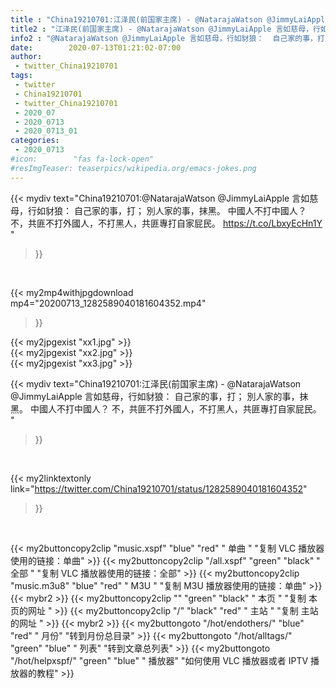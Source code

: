 ```yaml
---
title : "China19210701:江泽民(前国家主席) - @NatarajaWatson @JimmyLaiApple 言如慈母，行如豺狼：  自己家的事，打；  別人家的事，抹黑。  中國人不打中國人？  不，共匪不打外國人，不打黑人，共匪專打自家屁民。 "
title2 : "江泽民(前国家主席) - @NatarajaWatson @JimmyLaiApple 言如慈母，行如豺狼：  自己家的事，打；  別人家的事，抹黑。  中國人不打中國人？  不，共匪不打外國人，不打黑人，共匪專打自家屁民。 "
info2 : "@NatarajaWatson @JimmyLaiApple 言如慈母，行如豺狼：  自己家的事，打；  別人家的事，抹黑。  中國人不打中國人？  不，共匪不打外國人，不打黑人，共匪專打自家屁民。 https://t.co/LbxyEcHn1Y "
date:        2020-07-13T01:21:02-07:00
author:
 - twitter_China19210701
tags:
 - twitter
 - China19210701
 - twitter_China19210701
 - 2020_07
 - 2020_0713
 - 2020_0713_01
categories:
 - 2020_0713
#icon:        "fas fa-lock-open"
#resImgTeaser: teaserpics/wikipedia.org/emacs-jokes.png
---
```


{{< mydiv text="China19210701:@NatarajaWatson @JimmyLaiApple 言如慈母，行如豺狼：  自己家的事，打；  別人家的事，抹黑。  中國人不打中國人？  不，共匪不打外國人，不打黑人，共匪專打自家屁民。 https://t.co/LbxyEcHn1Y "
>}}
<br>


{{< my2mp4withjpgdownload mp4="20200713_1282589040181604352.mp4"
>}}

{{< my2jpgexist "xx1.jpg" >}}<br>
{{< my2jpgexist "xx2.jpg" >}}<br>
{{< my2jpgexist "xx3.jpg" >}}<br>



{{< mydiv text="China19210701:江泽民(前国家主席) - @NatarajaWatson @JimmyLaiApple 言如慈母，行如豺狼：  自己家的事，打；  別人家的事，抹黑。  中國人不打中國人？  不，共匪不打外國人，不打黑人，共匪專打自家屁民。 "
>}}
<br>

{{< my2linktextonly link="https://twitter.com/China19210701/status/1282589040181604352"
>}}


<br>

{{< my2buttoncopy2clip "music.xspf"        "blue"   "red"    " 单曲 "  "复制 VLC 播放器使用的链接：单曲" >}} {{< my2buttoncopy2clip "/all.xspf"         "green"  "black"  " 全部 "  "复制 VLC 播放器使用的链接：全部" >}} {{< my2buttoncopy2clip "music.m3u8"        "blue"   "red"    " M3U  "    "复制 M3U 播放器使用的链接：单曲" >}} {{< mybr2 >}} {{< my2buttoncopy2clip ""                  "green"  "black"  " 本页 "    "复制 本页的网址 " >}} {{< my2buttoncopy2clip "/"                 "black"  "red"    " 主站 "    "复制 主站的网址 " >}} {{< mybr2 >}} {{< my2buttongoto      "/hot/endothers/"   "blue"   "red"    " 月份"   "转到月份总目录" >}} {{< my2buttongoto      "/hot/alltags/"     "green"  "blue"   " 列表"   "转到文章总列表" >}} {{< my2buttongoto      "/hot/helpxspf/"    "green"  "blue"   " 播放器" "如何使用 VLC 播放器或者 IPTV 播放器的教程" >}} 
